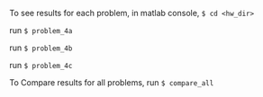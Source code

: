 To see results for each problem, in matlab console, ```$ cd <hw_dir> ```

run ```$ problem_4a ```

run ```$ problem_4b ```

run ```$ problem_4c ```

To Compare results for all problems, run ```$ compare_all ```
